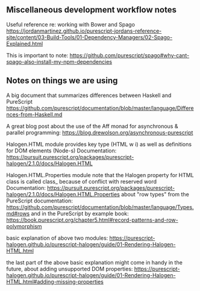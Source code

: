 
## Miscellaneous development workflow notes

Useful reference re: working with Bower and Spago
https://jordanmartinez.github.io/purescript-jordans-reference-site/content/03-Build-Tools/01-Dependency-Managers/02-Spago-Explained.html

This is important to note:
https://github.com/purescript/spago#why-cant-spago-also-install-my-npm-dependencies


## Notes on things we are using

A big document that summarizes differences between Haskell and PureScript
https://github.com/purescript/documentation/blob/master/language/Differences-from-Haskell.md

A great blog post about the use of the Aff monad for asynchronous & parallel programming:
https://blog.drewolson.org/asynchronous-purescript



Halogen.HTML module
provides key type (HTML w i) as well as definitions for DOM elements (Node-s)
Documentation: https://pursuit.purescript.org/packages/purescript-halogen/2.1.0/docs/Halogen.HTML

Halogen.HTML.Properties module
note that the Halogen property for HTML class is called class_ because of conflict with reserved word
Documentation: https://pursuit.purescript.org/packages/purescript-halogen/2.1.0/docs/Halogen.HTML.Properties
about "row types" from the PureScript documentation: https://github.com/purescript/documentation/blob/master/language/Types.md#rows
and in the PureScript by example book: https://book.purescript.org/chapter5.html#record-patterns-and-row-polymorphism

basic explanation of above two modules:
https://purescript-halogen.github.io/purescript-halogen/guide/01-Rendering-Halogen-HTML.html

the last part of the above basic explanation might come in handy in the future, about adding unsupported DOM properties:
https://purescript-halogen.github.io/purescript-halogen/guide/01-Rendering-Halogen-HTML.html#adding-missing-properties
